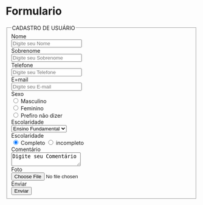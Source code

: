 # Formulario
 
<form class="form-horizontal">
<fieldset>

<!-- Form Name -->
<legend>CADASTRO DE USUÁRIO</legend>

<!-- Text input-->
<div class="form-group">
  <label class="col-md-4 control-label" for="textinput">Nome</label>  
  <div class="col-md-5">
  <input id="textinput" name="textinput" type="text" placeholder="Digite seu Nome" class="form-control input-md" required="">
    
  </div>
</div>

<!-- Text input-->
<div class="form-group">
  <label class="col-md-4 control-label" for="textinput">Sobrenome</label>  
  <div class="col-md-5">
  <input id="textinput" name="textinput" type="text" placeholder="Digite seu Sobrenome" class="form-control input-md">
    
  </div>
</div>

<!-- Text input-->
<div class="form-group">
  <label class="col-md-4 control-label" for="textinput">Telefone</label>  
  <div class="col-md-5">
  <input id="textinput" name="textinput" type="text" placeholder="Digite seu Telefone" class="form-control input-md" required="">
    
  </div>
</div>

<!-- Text input-->
<div class="form-group">
  <label class="col-md-4 control-label" for="textinput">E=mail</label>  
  <div class="col-md-5">
  <input id="textinput" name="textinput" type="text" placeholder="Digite seu E-mail" class="form-control input-md">
    
  </div>
</div>

<!-- Multiple Radios -->
<div class="form-group">
  <label class="col-md-4 control-label" for="radios">Sexo</label>
  <div class="col-md-4">
  <div class="radio">
    <label for="radios-0">
      <input type="radio" name="radios" id="radios-0" value="1" checked="checked">
      Masculino
    </label>
	</div>
  <div class="radio">
    <label for="radios-1">
      <input type="radio" name="radios" id="radios-1" value="2">
      Feminino
    </label>
	</div>
  <div class="radio">
    <label for="radios-2">
      <input type="radio" name="radios" id="radios-2" value="3">
      Prefiro não dizer
    </label>
	</div>
  </div>
</div>

<!-- Select Basic -->
<div class="form-group">
  <label class="col-md-4 control-label" for="selectbasic">Escolaridade</label>
  <div class="col-md-4">
    <select id="selectbasic" name="selectbasic" class="form-control">
      <option value="1">Ensino Fundamental</option>
      <option value="2">Ensino Médio</option>
      <option value="3">Ensino Superior</option>
    </select>
  </div>
</div>

<!-- Multiple Radios (inline) -->
<div class="form-group">
  <label class="col-md-4 control-label" for="radios">Escolaridade</label>
  <div class="col-md-4"> 
    <label class="radio-inline" for="radios-0">
      <input type="radio" name="radios" id="radios-0" value="1" checked="checked">
      Completo
    </label> 
    <label class="radio-inline" for="radios-1">
      <input type="radio" name="radios" id="radios-1" value="2">
      incompleto
    </label>
  </div>
</div>

<!-- Textarea -->
<div class="form-group">
  <label class="col-md-4 control-label" for="textarea">Comentário</label>
  <div class="col-md-4">                     
    <textarea class="form-control" id="textarea" name="textarea">Digite seu Comentário</textarea>
  </div>
</div>

<!-- File Button --> 
<div class="form-group">
  <label class="col-md-4 control-label" for="filebutton">Foto</label>
  <div class="col-md-4">
    <input id="filebutton" name="filebutton" class="input-file" type="file">
  </div>
</div>

<!-- Button -->
<div class="form-group">
  <label class="col-md-4 control-label" for="singlebutton">Enviar</label>
  <div class="col-md-4">
    <button id="singlebutton" name="singlebutton" class="btn btn-info">Enviar</button>
  </div>
</div>

</fieldset>
</form>